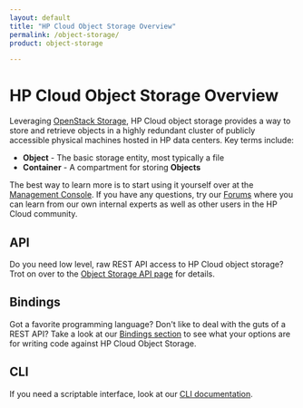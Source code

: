 ```yaml
---
layout: default
title: "HP Cloud Object Storage Overview"
permalink: /object-storage/
product: object-storage

---
```

# HP Cloud Object Storage Overview

<!-- <iframe src="https://player.vimeo.com/video/32118778?title=0&amp;byline=0&amp;portrait=0" width="580" height="420" frameborder="0"> </iframe> -->

Leveraging [OpenStack Storage](http://openstack.org/projects/storage/), HP Cloud object storage provides a way to store and retrieve objects in a highly redundant cluster of publicly accessible physical machines hosted in HP data centers.  Key terms include:

* **Object** - The basic storage entity, most typically a file
* **Container** - A compartment for storing **Objects**

The best way to learn more is to start using it yourself over at the [Management Console](https://console.hpcloud.com).  If you have any questions, try our [Forums](https://community.hpcloud.com) where you can learn from our own internal experts as well as other users in the HP Cloud community.

## API
Do you need low level, raw REST API access to HP Cloud object storage?  Trot on over to the [Object Storage API page](/api/object-storage) for details.

## Bindings
Got a favorite programming language?  Don't like to deal with the guts of a REST API?  Take a look at our [Bindings section](/bindings) to see what your options are for writing code against HP Cloud Object Storage.

## CLI
If you need a scriptable interface, look at our [CLI documentation](/cli).
